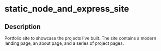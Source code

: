 # static_node_and_express_site

## Description

Portfolio site to showcase the projects I've built. The site contains a modern landing page, an about page, and a series of project pages.
